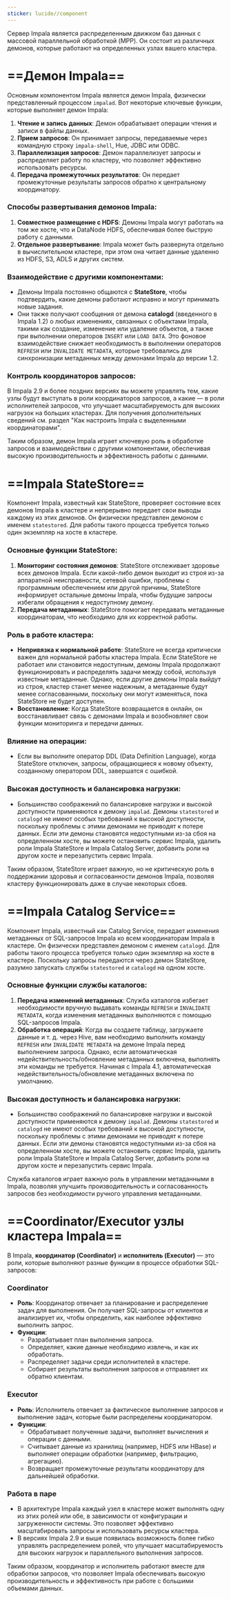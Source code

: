 ```yaml
---
sticker: lucide//component
---
```

Сервер Impala является распределенным движком баз данных с массовой параллельной обработкой (MPP). Он состоит из различных демонов, которые работают на определенных узлах вашего кластера.

# ==Демон Impala==  

Основным компонентом Impala является демон Impala, физически представленный процессом `impalad`. Вот некоторые ключевые функции, которые выполняет демон Impala:

1. **Чтение и запись данных**: Демон обрабатывает операции чтения и записи в файлы данных.
2. **Прием запросов**: Он принимает запросы, передаваемые через командную строку `impala-shell`, Hue, JDBC или ODBC.
3. **Параллелизация запросов**: Демон параллелизует запросы и распределяет работу по кластеру, что позволяет эффективно использовать ресурсы.
4. **Передача промежуточных результатов**: Он передает промежуточные результаты запросов обратно к центральному координатору.
### Способы развертывания демонов Impala:
1. **Совместное размещение с HDFS**: Демоны Impala могут работать на том же хосте, что и DataNode HDFS, обеспечивая более быструю работу с данными.
2. **Отдельное развертывание**: Impala может быть развернута отдельно в вычислительном кластере, при этом она читает данные удаленно из HDFS, S3, ADLS и других систем.
### Взаимодействие с другими компонентами:
- Демоны Impala постоянно общаются с **StateStore**, чтобы подтвердить, какие демоны работают исправно и могут принимать новые задания.
- Они также получают сообщения от демона **catalogd** (введенного в Impala 1.2) о любых изменениях, связанных с объектами Impala, такими как создание, изменение или удаление объектов, а также при выполнении операторов `INSERT` или `LOAD DATA`. Это фоновое взаимодействие снижает необходимость в выполнении операторов `REFRESH` или `INVALIDATE METADATA`, которые требовались для синхронизации метаданных между демонами Impala до версии 1.2.
### Контроль координаторов запросов:
В Impala 2.9 и более поздних версиях вы можете управлять тем, какие узлы будут выступать в роли координаторов запросов, а какие — в роли исполнителей запросов, что улучшает масштабируемость для высоких нагрузок на больших кластерах. Для получения дополнительных сведений см. раздел "Как настроить Impala с выделенными координаторами".

Таким образом, демон Impala играет ключевую роль в обработке запросов и взаимодействии с другими компонентами, обеспечивая высокую производительность и эффективность работы с данными.

# ==Impala StateStore==

Компонент Impala, известный как StateStore, проверяет состояние всех демонов Impala в кластере и непрерывно передает свои выводы каждому из этих демонов. Он физически представлен демоном с именем `statestored`. Для работы такого процесса требуется только один экземпляр на хосте в кластере.
### Основные функции StateStore:
1. **Мониторинг состояния демонов**: StateStore отслеживает здоровье всех демонов Impala. Если какой-либо демон выходит из строя из-за аппаратной неисправности, сетевой ошибки, проблемы с программным обеспечением или другой причины, StateStore информирует остальные демоны Impala, чтобы будущие запросы избегали обращения к недоступному демону.
2. **Передача метаданных**: StateStore помогает передавать метаданные координаторам, что необходимо для их корректной работы.
### Роль в работе кластера:
- **Непривязка к нормальной работе**: StateStore не всегда критически важен для нормальной работы кластера Impala. Если StateStore не работает или становится недоступным, демоны Impala продолжают функционировать и распределять задачи между собой, используя известные метаданные. Однако, если другие демоны Impala выйдут из строя, кластер станет менее надежным, а метаданные будут менее согласованными, поскольку они могут изменяться, пока StateStore не будет доступен.
- **Восстановление**: Когда StateStore возвращается в онлайн, он восстанавливает связь с демонами Impala и возобновляет свои функции мониторинга и передачи данных.
### Влияние на операции:
- Если вы выполните оператор DDL (Data Definition Language), когда StateStore отключен, запросы, обращающиеся к новому объекту, созданному оператором DDL, завершатся с ошибкой.
### Высокая доступность и балансировка нагрузки:
- Большинство соображений по балансировке нагрузки и высокой доступности применяются к демону `impalad`. Демоны `statestored` и `catalogd` не имеют особых требований к высокой доступности, поскольку проблемы с этими демонами не приводят к потере данных. Если эти демоны становятся недоступными из-за сбоя на определенном хосте, вы можете остановить сервис Impala, удалить роли Impala StateStore и Impala Catalog Server, добавить роли на другом хосте и перезапустить сервис Impala.

Таким образом, StateStore играет важную, но не критическую роль в поддержании здоровья и согласованности демонов Impala, позволяя кластеру функционировать даже в случае некоторых сбоев.

# ==Impala Catalog Service==

Компонент Impala, известный как Catalog Service, передает изменения метаданных от SQL-запросов Impala ко всем координаторам Impala в кластере. Он физически представлен демоном с именем `catalogd`. Для работы такого процесса требуется только один экземпляр на хосте в кластере. Поскольку запросы передаются через демон StateStore, разумно запускать службы `statestored` и `catalogd` на одном хосте.
### Основные функции службы каталогов:
1. **Передача изменений метаданных**: Служба каталогов избегает необходимости вручную выдавать команды `REFRESH` и `INVALIDATE METADATA`, когда изменения метаданных выполняются с помощью SQL-запросов Impala.
2. **Обработка операций**: Когда вы создаете таблицу, загружаете данные и т. д. через Hive, вам необходимо выполнить команду `REFRESH` или `INVALIDATE METADATA` на демоне Impala перед выполнением запроса. Однако, если автоматическая недействительность/обновление метаданных включена, выполнять эти команды не требуется. Начиная с Impala 4.1, автоматическая недействительность/обновление метаданных включена по умолчанию.
### Высокая доступность и балансировка нагрузки:
- Большинство соображений по балансировке нагрузки и высокой доступности применяются к демону `impalad`. Демоны `statestored` и `catalogd` не имеют особых требований к высокой доступности, поскольку проблемы с этими демонами не приводят к потере данных. Если эти демоны становятся недоступными из-за сбоя на определенном хосте, вы можете остановить сервис Impala, удалить роли Impala StateStore и Impala Catalog Server, добавить роли на другом хосте и перезапустить сервис Impala.

Служба каталогов играет важную роль в управлении метаданными в Impala, позволяя улучшить производительность и согласованность запросов без необходимости ручного управления метаданными.

# ==Coordinator/Executor узлы кластера Impala==

В Impala, **координатор (Coordinator)** и **исполнитель (Executor)** — это роли, которые выполняют разные функции в процессе обработки SQL-запросов:
### Coordinator
- **Роль**: Координатор отвечает за планирование и распределение задач для выполнения. Он получает SQL-запросы от клиентов и анализирует их, чтобы определить, как наиболее эффективно выполнить запрос.
- **Функции**:
  - Разрабатывает план выполнения запроса.
  - Определяет, какие данные необходимо извлечь, и как их обработать.
  - Распределяет задачи среди исполнителей в кластере.
  - Собирает результаты выполнения запросов и отправляет их обратно клиентам.
### Executor
- **Роль**: Исполнитель отвечает за фактическое выполнение запросов и выполнение задач, которые были распределены координатором.
- **Функции**:
  - Обрабатывает полученные задачи, выполняет вычисления и операции с данными.
  - Считывает данные из хранилищ (например, HDFS или HBase) и выполняет операции обработки (например, фильтрацию, агрегацию).
  - Возвращает промежуточные результаты координатору для дальнейшей обработки.
### Работа в паре
- В архитектуре Impala каждый узел в кластере может выполнять одну из этих ролей или обе, в зависимости от конфигурации и загруженности системы. Это позволяет эффективно масштабировать запросы и использовать ресурсы кластера.
- В версиях Impala 2.9 и выше появилась возможность более гибко управлять распределением ролей, что улучшает масштабируемость для высоких нагрузок и параллельного выполнения запросов.

Таким образом, координатор и исполнитель работают вместе для обработки запросов, что позволяет Impala обеспечивать высокую производительность и эффективность при работе с большими объемами данных.